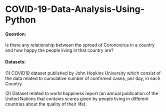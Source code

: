 # COVID-19-Data-Analysis-Using-Python

#### Question: 

Is there any relationship between the spread of Coronovirus in a country and how happy the people living in that country are?

#### Datasets: 

(1) COVID19 dataset published by John Hopkins University which consist of the data related to cumulative number of confirmed cases, per day, in each Country.
          
(2) Dataset related to world happiness report (an annual publication of the United Nations that contains scores given by people living in different countries about the quality of their life). 
